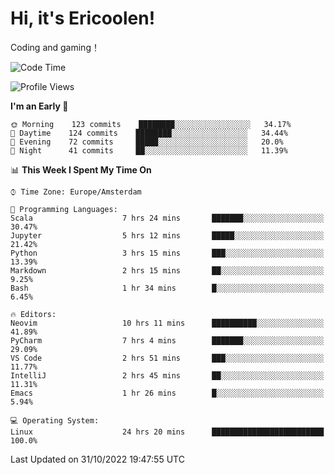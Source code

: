 # Hi, it's Ericoolen!
Coding and gaming！

<!--START_SECTION:waka-->
![Code Time](http://img.shields.io/badge/Code%20Time-501%20hrs%2021%20mins-blue)

![Profile Views](http://img.shields.io/badge/Profile%20Views-5-blue)

**I'm an Early 🐤** 

```text
🌞 Morning    123 commits    ████████░░░░░░░░░░░░░░░░░   34.17% 
🌆 Daytime    124 commits    ████████░░░░░░░░░░░░░░░░░   34.44% 
🌃 Evening    72 commits     █████░░░░░░░░░░░░░░░░░░░░   20.0% 
🌙 Night      41 commits     ██░░░░░░░░░░░░░░░░░░░░░░░   11.39%

```


📊 **This Week I Spent My Time On** 

```text
⌚︎ Time Zone: Europe/Amsterdam

💬 Programming Languages: 
Scala                    7 hrs 24 mins       ███████░░░░░░░░░░░░░░░░░░   30.47% 
Jupyter                  5 hrs 12 mins       █████░░░░░░░░░░░░░░░░░░░░   21.42% 
Python                   3 hrs 15 mins       ███░░░░░░░░░░░░░░░░░░░░░░   13.39% 
Markdown                 2 hrs 15 mins       ██░░░░░░░░░░░░░░░░░░░░░░░   9.25% 
Bash                     1 hr 34 mins        █░░░░░░░░░░░░░░░░░░░░░░░░   6.45%

🔥 Editors: 
Neovim                   10 hrs 11 mins      ██████████░░░░░░░░░░░░░░░   41.89% 
PyCharm                  7 hrs 4 mins        ███████░░░░░░░░░░░░░░░░░░   29.09% 
VS Code                  2 hrs 51 mins       ███░░░░░░░░░░░░░░░░░░░░░░   11.77% 
IntelliJ                 2 hrs 45 mins       ██░░░░░░░░░░░░░░░░░░░░░░░   11.31% 
Emacs                    1 hr 26 mins        █░░░░░░░░░░░░░░░░░░░░░░░░   5.94%

💻 Operating System: 
Linux                    24 hrs 20 mins      █████████████████████████   100.0%

```


 Last Updated on 31/10/2022 19:47:55 UTC
<!--END_SECTION:waka-->

